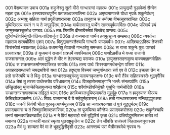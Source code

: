 001	वैशम्पायन उवाच
001a	शकुनेस्तु सुतो वीरो गान्धाराणां महारथः
001c	प्रत्युद्ययौ गुडाकेशं सैन्येन महता वृतः
001e	हस्त्यश्वरथपूर्णेन पताकाध्वजमालिना
002a	अमृष्यमाणास्ते योधा नृपतेः शकुनेर्वधम्
002c	अभ्ययुः सहिताः पार्थं प्रगृहीतशरासनाः
003a	तानुवाच स धर्मात्मा बीभत्सुरपराजितः
003c	युधिष्ठिरस्य वचनं न च ते जगृहुर्हितम्
004a	वार्यमाणास्तु पार्थेन सान्त्वपूर्वममर्षिताः
004c	परिवार्य हयं जग्मुस्ततश्चुक्रोध पाण्डवः
005a	ततः शिरांसि दीप्ताग्रैस्तेषां चिच्छेद पाण्डवः
005c	क्षुरैर्गाण्डीवनिर्मुक्तैर्नातियत्नादिवार्जुनः
006a	ते वध्यमानाः पार्थेन हयमुत्सृज्य सम्भ्रमात्
006c	न्यवर्तन्त महाराज शरवर्षार्दिता भृशम्
007a	वितुद्यमानस्तैश्चापि गान्धारैः पाण्डवर्षभः
007c	आदिश्याऽऽदिश्य तेजस्वी शिरांस्येषां न्यपातयत्
008a	वध्यमानेषु तेष्वाजौ गान्धारेषु समन्ततः
008c	स राजा शकुनेः पुत्रः पाण्डवं प्रत्यवारयत्
009a	तं युध्यमानं राजानं क्षत्रधर्मे व्यवस्थितम्
009c	पार्थोऽब्रवीन्न मे वध्या राजानो राजशासनात्
009e	अलं युद्धेन ते वीर न तेऽस्त्यद्य पराजयः
010a	इत्युक्तस्तदनादृत्य वाक्यमज्ञानमोहितः
010c	स शक्रसमकर्माणमवाकिरत सायकैः
011a	तस्य पार्थः शिरस्त्राणमर्धचन्द्रेण पत्रिणा
011c	अपाहरदसम्भ्रान्तो जयद्रथशिरो यथा
012a	तद्दृष्ट्वा विस्मयं जग्मुर्गान्धाराः सर्व एव ते
012c	इच्छता तेन न हतो राजेत्यपि च ते विदुः
013a	गान्धारराजपुत्रस्तु पलायनकृतक्षणः
013c	बभौ तैरेव सहितस्त्रस्तैः क्षुद्रमृगैरिव
014a	तेषां तु तरसा पार्थस्तत्रैव परिधावताम्
014c	विजहारोत्तमाङ्गानि भल्लैः संनतपर्वभिः
015a	उच्छ्रितांस्तु भुजान्केचिन्नाबुध्यन्त शरैर्हृतान्
015c	शरैर्गाण्डीवनिर्मुक्तैः पृथुभिः पार्थचोदितैः
016a	सम्भ्रान्तनरनागाश्वमथ तद्विद्रुतं बलम्
016c	हतविध्वस्तभूयिष्ठमावर्तत मुहुर्मुहुः
017a	न ह्यदृश्यन्त वीरस्य केचिदग्रेऽग्र्यकर्मणः
017c	रिपवः पात्यमाना वै ये सहेयुर्महाशरान्
018a	ततो गान्धारराजस्य मन्त्रिवृद्धपुरःसरा
018c	जननी निर्ययौ भीता पुरस्कृत्यार्घ्यमुत्तमम्
019a	सा न्यवारयदव्यग्रा तं पुत्रं युद्धदुर्मदम्
019c	प्रसादयामास च तं जिष्णुमक्लिष्टकारिणम्
020a	तां पूजयित्वा कौन्तेयः प्रसादमकरोत्तदा
020c	शकुनेश्चापि तनयं सान्त्वयन्निदमब्रवीत्
021a	न मे प्रियं महाबाहो यत्ते बुद्धिरियं कृता
021c	प्रतियोद्धुममित्रघ्न भ्रातैव त्वं ममानघ
022a	गान्धारीं मातरं स्मृत्वा धृतराष्ट्रकृतेन च
022c	तेन जीवसि राजंस्त्वं निहतास्त्वनुगास्तव
023a	मैवं भूः शाम्यतां वैरं मा ते भूद्बुद्धिरीदृशी
023c	आगन्तव्यं परां चैत्रीमश्वमेधे नृपस्य नः

